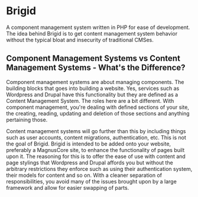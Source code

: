 # Brigid
A component management system written in PHP for ease of development. The idea behind Brigid is to get content management system behavior without the typical bloat and insecurity of traditional CMSes.

## Component Management Systems vs Content Management Systems - What's the Difference?
Component management systems are about managing components. The building blocks that goes into building a website. Yes, services such as Wordpress and Drupal have this functionality but they are defined as a Content Management System. The roles here are a bit different. With component management, you're dealing with defined sections of your site, the creating, reading, updating and deletion of those sections and anything pertaining those.

Content management systems will go further than this by including things such as user accounts, content migrations, authentication, etc. This is not the goal of Brigid. Brigid is intended to be added onto your website, preferably a MagnusCore site, to enhance the functionality of pages built upon it. The reasoning for this is to offer the ease of use with content and page stylings that Wordpress and Drupal affords you but without the arbitrary restrictions they enforce such as using their authentication system, their models for content and so on. With a cleaner separation of responsibilities, you avoid many of the issues brought upon by a large framework and allow for easier swapping of parts.
